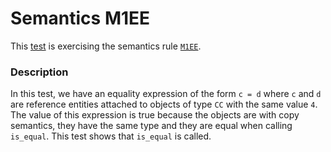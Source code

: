 # Semantics M1EE

This [test](.) is exercising the semantics rule [`M1EE`](../Readme.md).

### Description

In this test, we have an equality expression of the form `c = d` where `c` and `d` are reference entities attached to objects of type `CC` with the same value `4`. The value of this expression is true because the objects are with copy semantics, they have the same type and they are equal when calling `is_equal`. This test shows that `is_equal` is called.
